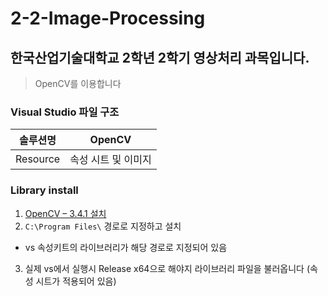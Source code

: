 # 2-2-Image-Processing

## 한국산업기술대학교 2학년 2학기 영상처리 과목입니다.
> OpenCV를 이용합니다

### Visual Studio 파일 구조
|솔루션명|OpenCV|
|--|--|
|Resource|속성 시트 및 이미지|

### Library install
1. [OpenCV – 3.4.1 설치](https://sourceforge.net/projects/opencvlibrary/files/opencv-win/3.4.1/opencv-3.4.1-vc14_vc15.exe/download)
2. ```C:\Program Files\``` 경로로 지정하고 설치
  - vs 속성키트의 라이브러리가 해당 경로로 지정되어 있음
3. 실제 vs에서 실행시 Release x64으로 해야지 라이브러리 파일을 불러옵니다 (속성 시트가 적용되어 있음)
